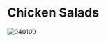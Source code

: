 # Chicken Salads
![040109](https://user-images.githubusercontent.com/50277379/140747430-2d66eba6-d222-449a-bc29-a55d3882a04c.jpg)
